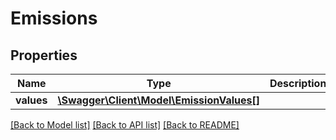 # Emissions

## Properties
Name | Type | Description | Notes
------------ | ------------- | ------------- | -------------
**values** | [**\Swagger\Client\Model\EmissionValues[]**](EmissionValues.md) |  | [optional] 

[[Back to Model list]](../../README.md#documentation-for-models) [[Back to API list]](../../README.md#documentation-for-api-endpoints) [[Back to README]](../../README.md)

